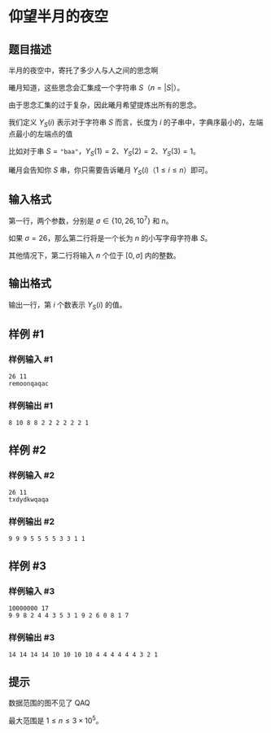 # 仰望半月的夜空

## 题目描述

半月的夜空中，寄托了多少人与人之间的思念啊

曦月知道，这些思念会汇集成一个字符串 $S$（$n = |S|$）。

由于思念汇集的过于复杂，因此曦月希望提炼出所有的思念。

我们定义 $Y_S(i)$ 表示对于字符串 $S$ 而言，长度为 $i$ 的子串中，字典序最小的，左端点最小的左端点的值

比如对于串 $S = \texttt{"baa"}$，$Y_S(1) = 2$、$Y_S(2) = 2$、$Y_S(3) = 1$。

曦月会告知你 $S$ 串，你只需要告诉曦月 $Y_S(i)$（$1 \le i \le n$）即可。

## 输入格式

第一行，两个参数，分别是 $\sigma \in \{10, 26, 10^7\}$ 和 $n$。

如果 $\sigma = 26$，那么第二行将是一个长为 $n$ 的小写字母字符串 $S$。

其他情况下，第二行将输入 $n$ 个位于 $[0, \sigma]$ 内的整数。

## 输出格式

输出一行，第 $i$ 个数表示 $Y_S(i)$ 的值。

## 样例 #1

### 样例输入 #1
```
26 11
remoonqaqac
```

### 样例输出 #1

```
8 10 8 8 2 2 2 2 2 2 1
```

## 样例 #2

### 样例输入 #2
```
26 11
txdydkwqaqa
```

### 样例输出 #2

```
9 9 9 5 5 5 5 3 3 1 1
```

## 样例 #3

### 样例输入 #3
```
10000000 17
9 9 8 2 4 4 3 5 3 1 9 2 6 0 8 1 7
```

### 样例输出 #3

```
14 14 14 14 10 10 10 10 4 4 4 4 4 4 3 2 1
```

## 提示

数据范围的图不见了 QAQ

最大范围是 $1 \le n \le 3 \times {10}^5$。

